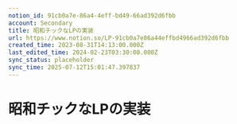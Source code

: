 ```yaml
---
notion_id: 91cb0a7e-86a4-4eff-bd49-66ad392d6fbb
account: Secondary
title: 昭和チックなLPの実装
url: https://www.notion.so/LP-91cb0a7e86a44effbd4966ad392d6fbb
created_time: 2023-08-31T14:13:00.000Z
last_edited_time: 2024-02-23T03:30:00.000Z
sync_status: placeholder
sync_time: 2025-07-12T15:01:47.397837
---
```

# 昭和チックなLPの実装
